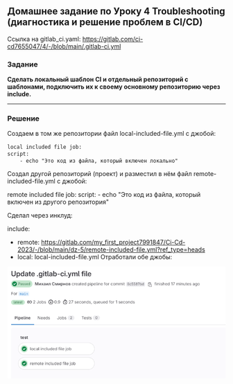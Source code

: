 ## Домашнее задание по Уроку 4 Troubleshooting (диагностика и решение проблем в CI/CD)

Ссылка на gitlab_ci.yaml: https://gitlab.com/ci-cd7655047/4/-/blob/main/.gitlab-ci.yml

### Задание
__Сделать локальный шаблон CI и отдельный репозиторий с шаблонами, подключить их к своему основному репозиторию через include.__
___
### Решение

Создаем в том же репозитории файл local-included-file.yml с джобой:

    local included file job:
    script:
        - echo "Это код из файла, который включен локально"
  
Создал другой репозиторий (проект) и разместил в нём файл remote-included-file.yml с джобой:

remote included file job:
  script:
    - echo "Это код из файла, который включен из другого репозитория"

 Сделал через инклуд:

include:
  - remote: https://gitlab.com/my_first_project7991847/Ci-Cd-2023/-/blob/main/dz-5/remote-included-file.yml?ref_type=heads
  - local: local-included-file.yml
Отработали обе джобы:

![Alt text](image-1.png)



